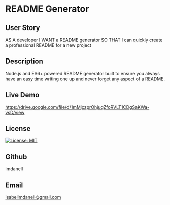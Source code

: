 # README Generator

## User Story

AS A developer
I WANT a README generator
SO THAT I can quickly create a professional README for a new project

## Description
Node.js and ES6+ powered README generator built to ensure you always have an easy time writing one up and never forget any aspect of a README.

## Live Demo

https://drive.google.com/file/d/1mMjczprOhjuqZfoRVLT1CDgSaKWa-vsD/view


## License
[![License: MIT](https://img.shields.io/badge/License-MIT-yellow.svg)](https://opensource.org/licenses/MIT)

## Github
imdanell

## Email
isabellmdanell@gmail.com
